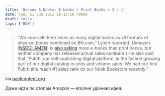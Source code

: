 ```yaml
---
title: 'Barnes & Noble: E-books / Print Books = 3 / 1'
date: Tue, 21 Jun 2011 19:12:10 +0000
draft: false
tags: ['B&N']
---
```


> “We now sell three times as many digital books as all formats of physical books combined on BN.com,” Lynch reported. (Amazon ([NSDQ: AMZN](http://finance.paidcontent.org/paidcontent?Page=QUOTE&Ticker=AMZN "AMZN")) is [also selling](http://paidcontent.org/article/419-amazon-now-selling-more-kindle-books-than-all-print-books/ "also selling") more e-books than print books, but neither company has released actual sales numbers.) He also said that “PubIt!, our self-publishing digital platform, is the fastest growing part of our digital catalog in units and volume sales. We had our first PubIt! title reach #1 sales rank on our Nook Bookstore recently.”

via [paidcontent.org](http://paidcontent.org/article/419-barnes-noble-e-books-now-outsell-print-books-3-to-1-on-bn.com/)

Даже идти по стопам Amazon — вполне удачная идея.